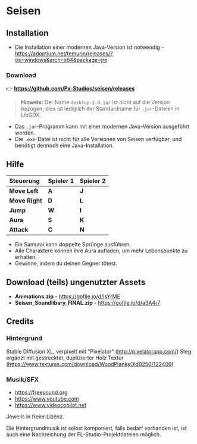 # Seisen

## Installation

- Die Installation einer modernen Java-Version ist notwendig - https://adoptium.net/temurin/releases/?os=windows&arch=x64&package=jre

### Download
👉 **https://github.com/Px-Studios/seisen/releases**

> **Hinweis:** Der Name `desktop-1.0.jar` ist nicht auf die Version bezogen; dies ist lediglich der Standardname für `.jar`-Dateien in LibGDX.

- Das `.jar`-Programm kann mit einer modernen Java-Version ausgeführt werden.
- Die `.exe`-Datei ist nicht für alle Versionen von Seisen verfügbar, und benötigt dennoch eine Java-Installation.

## Hilfe

Steuerung | Spieler 1 | Spieler 2
:---- |:----------| :----
**Move Left** | **A**     | **J**
**Move Right** | **D**     | **L**
**Jump** | **W**     | **I**
**Aura** | **S**     | **K**
**Attack** | **C**     | **N**

- Ein Samurai kann doppelte Sprünge ausführen.
- Alle Charaktere können ihre Aura aufladen, um mehr Lebenspunkte zu erhalten.
- Gewinne, indem du deinen Gegner tötest.

## Download (teils) ungenutzter Assets
- **Animations.zip** - https://gofile.io/d/IsYrME
- **Seisen_Soundlibary_FINAL.zip** - https://gofile.io/d/a3A4r7

## Credits

### Hintergrund
Stable Diffusion XL, verpixelt mit "Pixelator" (http://pixelatorapp.com/)
Steg ergänzt mit gestreckter, duplizierter Holz Textur (https://www.textures.com/download/WoodPlanksOld0250/122409)

### Musik/SFX
- https://freesound.org
- https://www.youtube.com
- https://www.videocopilot.net

Jeweils in freier Lizenz.

Die Hintergrundmusik ist selbst komponiert, falls bedarf vorhanden ist, ist auch eine Nachreichung der FL-Studio-Projektdateien möglich.

